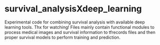# survival_analysisXdeep_learning
Experimental code for combining survival analysis with available deep learning tools. Thx for watching! Files mainly contain functional 
modules to process medical images and survival information to tfrecords files and then proper survival models to perform training and 
prediction.
